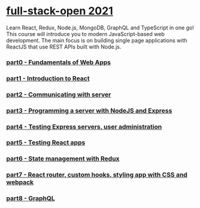 # [full-stack-open 2021](https://fullstackopen.com/en/)

Learn React, Redux, Node.js, MongoDB, GraphQL and TypeScript in one go! This course will introduce you to modern JavaScript-based web development. The main focus is on building single page applications with ReactJS that use REST APIs built with Node.js.


### [part0 - Fundamentals of Web Apps](./part0)
### [part1 - Introduction to React](./part1)
### [part2 - Communicating with server](./part2)
### [part3 - Programming a server with NodeJS and Express](https://github.com/markdstouffer/fso-phonebook)
### [part4 - Testing Express servers, user administration](./part4)
### [part5 - Testing React apps](./part5)
### [part6 - State management with Redux](./part6)
### [part7 - React router, custom hooks, styling app with CSS and webpack](./part7)
### [part8 - GraphQL](./part8)